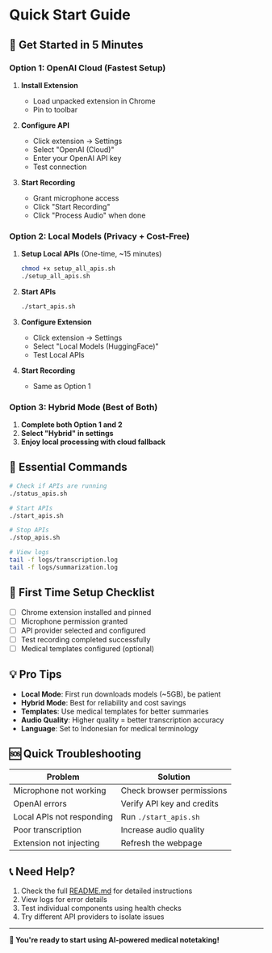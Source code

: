 # Quick Start Guide

## 🚀 Get Started in 5 Minutes

### Option 1: OpenAI Cloud (Fastest Setup)

1. **Install Extension**
   - Load unpacked extension in Chrome
   - Pin to toolbar

2. **Configure API**
   - Click extension → Settings
   - Select "OpenAI (Cloud)"
   - Enter your OpenAI API key
   - Test connection

3. **Start Recording**
   - Grant microphone access
   - Click "Start Recording"
   - Click "Process Audio" when done

### Option 2: Local Models (Privacy + Cost-Free)

1. **Setup Local APIs** (One-time, ~15 minutes)
   ```bash
   chmod +x setup_all_apis.sh
   ./setup_all_apis.sh
   ```

2. **Start APIs**
   ```bash
   ./start_apis.sh
   ```

3. **Configure Extension**
   - Click extension → Settings
   - Select "Local Models (HuggingFace)"
   - Test Local APIs

4. **Start Recording**
   - Same as Option 1

### Option 3: Hybrid Mode (Best of Both)

1. **Complete both Option 1 and 2**
2. **Select "Hybrid" in settings**
3. **Enjoy local processing with cloud fallback**

## 🎯 Essential Commands

```bash
# Check if APIs are running
./status_apis.sh

# Start APIs
./start_apis.sh

# Stop APIs
./stop_apis.sh

# View logs
tail -f logs/transcription.log
tail -f logs/summarization.log
```

## 🔧 First Time Setup Checklist

- [ ] Chrome extension installed and pinned
- [ ] Microphone permission granted
- [ ] API provider selected and configured
- [ ] Test recording completed successfully
- [ ] Medical templates configured (optional)

## 💡 Pro Tips

- **Local Mode**: First run downloads models (~5GB), be patient
- **Hybrid Mode**: Best for reliability and cost savings
- **Templates**: Use medical templates for better summaries
- **Audio Quality**: Higher quality = better transcription accuracy
- **Language**: Set to Indonesian for medical terminology

## 🆘 Quick Troubleshooting

| Problem | Solution |
|---------|----------|
| Microphone not working | Check browser permissions |
| OpenAI errors | Verify API key and credits |
| Local APIs not responding | Run `./start_apis.sh` |
| Poor transcription | Increase audio quality |
| Extension not injecting | Refresh the webpage |

## 📞 Need Help?

1. Check the full [README.md](README.md) for detailed instructions
2. View logs for error details
3. Test individual components using health checks
4. Try different API providers to isolate issues

---

**🎉 You're ready to start using AI-powered medical notetaking!** 